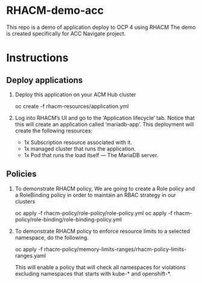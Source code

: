 # RHACM-demo-acc
This repo is a demo of application deploy to OCP 4 using RHACM
The demo is created specifically for ACC Navigate project.

# Instructions

## Deploy applications
1. Deploy this application on your ACM Hub cluster
   
   oc create -f rhacm-resources/application.yml

2.  Log into RHACM’s UI and go to the ‘Application lifecycle’ tab. 
    Notice that this will create an  application called ‘mariadb-app’. 
    This deployment will create the following resources:
    
    - 1x Subscription resource associated with it.
    - 1x managed cluster that runs the application.
    - 1x Pod that runs the load itself — The MariaDB server.

## Policies
1. To demonstrate RHACM policy, We are going to create a Role policy and a RoleBinding policy in order to maintain an RBAC strategy in our clusters
   
   oc apply -f rhacm-policy/role-policy/role-policy.yml
   oc apply -f rhacm-policy/role-binding/role-binding-policy.yml

2. To demonstrate RHACM policy to enforce resource limits to a selected namespace, do the following.
   
   oc apply -f rhacm-policy/memory-limits-ranges/rhacm-policy-limits-ranges.yaml

   This will enable a policy that will check all namespaces for violations excluding namespaces that starts with kube-* and openshift-*.


   
